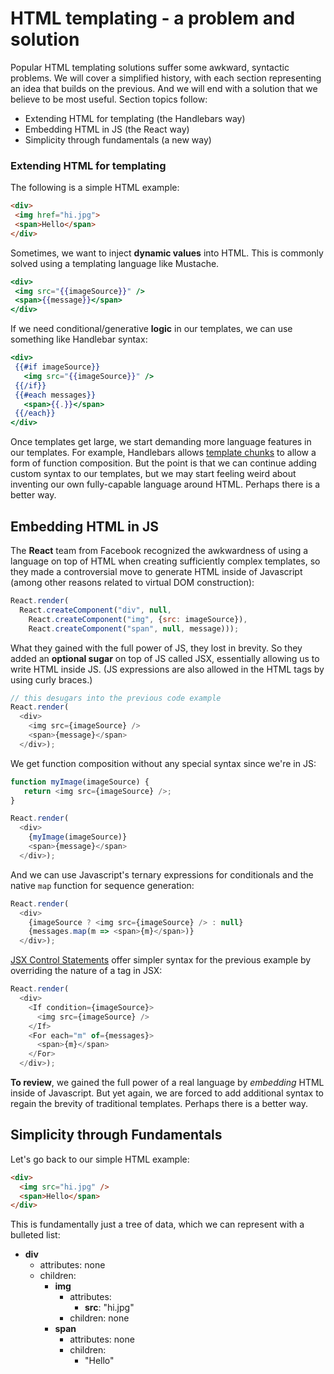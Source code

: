 # HTML templating - a problem and solution

Popular HTML templating solutions suffer some awkward, syntactic problems.  We will cover a simplified history, with each section representing an idea that builds on the previous.  And we will end with a solution that we believe to be most useful.  Section topics follow:

- Extending HTML for templating (the Handlebars way)
- Embedding HTML in JS (the React way)
- Simplicity through fundamentals (a new way)

### Extending HTML for templating

The following is a simple HTML example:

```html
<div>
 <img href="hi.jpg">
 <span>Hello</span>
</div>
```

Sometimes, we want to inject __dynamic values__ into HTML.  This is commonly solved using a templating language like Mustache.

```handlebars
<div>
 <img src="{{imageSource}}" />
 <span>{{message}}</span>
</div>
```

If we need conditional/generative __logic__ in our templates, we can use something like Handlebar syntax:

```handlebars
<div>
 {{#if imageSource}}
   <img src="{{imageSource}}" />
 {{/if}}
 {{#each messages}}
   <span>{{.}}</span>
 {{/each}}
</div>
```

Once templates get large, we start demanding more language features in our templates.  For example, Handlebars allows [template chunks](http://handlebarsjs.com/#helpers) to allow a form of function composition.  But the point is that we can continue adding custom syntax to our templates, but we may start feeling weird about inventing our own fully-capable language around HTML.  Perhaps there is a better way.

## Embedding HTML in JS

The __React__ team from Facebook recognized the awkwardness of using a language on top of HTML when creating sufficiently complex templates, so they made a controversial move to generate HTML inside of Javascript (among other reasons related to virtual DOM construction):

```javascript
React.render(
  React.createComponent("div", null,
    React.createComponent("img", {src: imageSource}),
    React.createComponent("span", null, message)));
```

What they gained with the full power of JS, they lost in brevity.  So they added an __optional sugar__ on top of JS called JSX, essentially allowing us to write HTML inside JS. (JS expressions are also allowed in the HTML tags by using curly braces.)

```javascript
// this desugars into the previous code example
React.render(
  <div>
    <img src={imageSource} />
    <span>{message}</span>
  </div>);
```

We get function composition without any special syntax since we're in JS:

```javascript
function myImage(imageSource) {
   return <img src={imageSource} />;
}

React.render(
  <div>
    {myImage(imageSource)}
    <span>{message}</span>
  </div>);
```

And we can use Javascript's ternary expressions for conditionals and the native `map` function for sequence generation:

```javascript
React.render(
  <div>
    {imageSource ? <img src={imageSource} /> : null}
    {messages.map(m => <span>{m}</span>)}
  </div>);
```

[JSX Control Statements](https://github.com/valtech-au/jsx-control-statements) offer simpler syntax for the previous example by overriding the nature of a tag in JSX:

```javascript
React.render(
  <div>
    <If condition={imageSource}>
      <img src={imageSource} />
    </If>
    <For each="m" of={messages}>
      <span>{m}</span>
    </For>
  </div>);
```

__To review__, we gained the full power of a real language by _embedding_ HTML inside of Javascript.  But yet again, we are forced to add additional syntax to regain the brevity of traditional templates.  Perhaps there is a better way.

## Simplicity through Fundamentals

Let's go back to our simple HTML example:

```html
<div>
  <img src="hi.jpg" />
  <span>Hello</span>
</div>
```

This is fundamentally just a tree of data, which we can represent with a bulleted list:

- __div__
  - attributes: none
  - children:
    - __img__
      - attributes:
        - __src__: "hi.jpg"
      - children: none
    - __span__
      - attributes: none
      - children:
        - "Hello"

